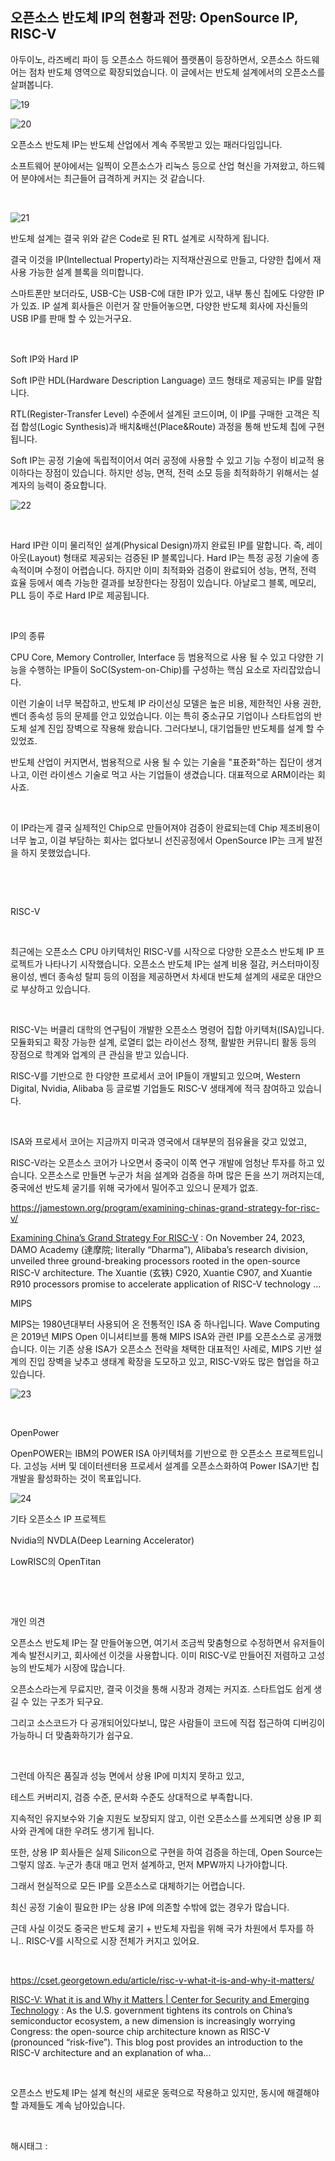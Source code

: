 ## 오픈소스 반도체 IP의 현황과 전망: OpenSource IP, RISC-V

아두이노, 라즈베리 파이 등 오픈소스 하드웨어 플랫폼이 등장하면서, 오픈소스 하드웨어는 점차 반도체 영역으로 확장되었습니다. 이 글에서는 반도체 설계에서의 오픈소스를 살펴봅니다.

![19](/asset/img/223402645345/19.png)

![20](/asset/img/223402645345/20.png)

오픈소스 반도체 IP는 반도체 산업에서 계속 주목받고 있는 패러다임입니다.

소프트웨어 분야에서는 일찍이 오픈소스가 리눅스 등으로 산업 혁신을 가져왔고, 하드웨어 분야에서는 최근들어 급격하게 커지는 것 같습니다.

​

![21](/asset/img/223402645345/21.png)

반도체 설계는 결국 위와 같은 Code로 된 RTL 설계로 시작하게 됩니다.

결국 이것을 IP(Intellectual Property)라는 지적재산권으로 만들고, 다양한 칩에서 재사용 가능한 설계 블록을 의미합니다.

스마트폰만 보더라도, USB-C는 USB-C에 대한 IP가 있고, 내부 통신 칩에도 다양한 IP가 있죠. IP 설계 회사들은 이런거 잘 만들어놓으면, 다양한 반도체 회사에 자신들의 USB IP를 판매 할 수 있는거구요.

​

Soft IP와 Hard IP

Soft IP란 HDL(Hardware Description Language) 코드 형태로 제공되는 IP를 말합니다.

RTL(Register-Transfer Level) 수준에서 설계된 코드이며, 이 IP를 구매한 고객은 직접 합성(Logic Synthesis)과 배치&배선(Place&Route) 과정을 통해 반도체 칩에 구현됩니다.

Soft IP는 공정 기술에 독립적이어서 여러 공정에 사용할 수 있고 기능 수정이 비교적 용이하다는 장점이 있습니다. 하지만 성능, 면적, 전력 소모 등을 최적화하기 위해서는 설계자의 능력이 중요합니다.

![22](/asset/img/223402645345/22.png)

​

Hard IP란 이미 물리적인 설계(Physical Design)까지 완료된 IP를 말합니다. 즉, 레이아웃(Layout) 형태로 제공되는 검증된 IP 블록입니다. Hard IP는 특정 공정 기술에 종속적이며 수정이 어렵습니다. 하지만 이미 최적화와 검증이 완료되어 성능, 면적, 전력 효율 등에서 예측 가능한 결과를 보장한다는 장점이 있습니다. 아날로그 블록, 메모리, PLL 등이 주로 Hard IP로 제공됩니다.

​

IP의 종류

CPU Core, Memory Controller, Interface 등 범용적으로 사용 될 수 있고 다양한 기능을 수행하는 IP들이 SoC(System-on-Chip)를 구성하는 핵심 요소로 자리잡았습니다.

이런 기술이 너무 복잡하고, 반도체 IP 라이선싱 모델은 높은 비용, 제한적인 사용 권한, 벤더 종속성 등의 문제를 안고 있었습니다. 이는 특히 중소규모 기업이나 스타트업의 반도체 설계 진입 장벽으로 작용해 왔습니다. 그러다보니, 대기업들만 반도체를 설계 할 수 있었죠.

반도체 산업이 커지면서, 범용적으로 사용 될 수 있는 기술을 "표준화"하는 집단이 생겨나고, 이런 라이센스 기술로 먹고 사는 기업들이 생겼습니다. 대표적으로 ARM이라는 회사죠.

​

이 IP라는게 결국 실제적인 Chip으로 만들어져야 검증이 완료되는데 Chip 제조비용이 너무 높고, 이걸 부담하는 회사는 없다보니 선진공정에서 OpenSource IP는 크게 발전을 하지 못했었습니다.

​

​

RISC-V

​

최근에는 오픈소스 CPU 아키텍처인 RISC-V를 시작으로 다양한 오픈소스 반도체 IP 프로젝트가 나타나기 시작했습니다. 오픈소스 반도체 IP는 설계 비용 절감, 커스터마이징 용이성, 벤더 종속성 탈피 등의 이점을 제공하면서 차세대 반도체 설계의 새로운 대안으로 부상하고 있습니다.

​

RISC-V는 버클리 대학의 연구팀이 개발한 오픈소스 명령어 집합 아키텍처(ISA)입니다. 모듈화되고 확장 가능한 설계, 로열티 없는 라이선스 정책, 활발한 커뮤니티 활동 등의 장점으로 학계와 업계의 큰 관심을 받고 있습니다.

RISC-V를 기반으로 한 다양한 프로세서 코어 IP들이 개발되고 있으며, Western Digital, Nvidia, Alibaba 등 글로벌 기업들도 RISC-V 생태계에 적극 참여하고 있습니다.

​

ISA와 프로세서 코어는 지금까지 미국과 영국에서 대부분의 점유율을 갖고 있었고,

RISC-V라는 오픈소스 코어가 나오면서 중국이 이쪽 연구 개발에 엄청난 투자를 하고 있습니다. 오픈소스로 만들면 누군가 처음 설계와 검증을 하며 많은 돈을 쓰기 꺼려지는데, 중국에선 반도체 굴기를 위해 국가에서 밀어주고 있으니 문제가 없죠.

https://jamestown.org/program/examining-chinas-grand-strategy-for-risc-v/

[Examining China’s Grand Strategy For RISC-V](https://jamestown.org/program/examining-chinas-grand-strategy-for-risc-v/) : On November 24, 2023, DAMO Academy (達摩院; literally “Dharma”), Alibaba’s research division, unveiled three ground-breaking processors rooted in the open-source RISC-V architecture. The Xuantie (玄铁) C920, Xuantie C907, and Xuantie R910 processors promise to accelerate application of RISC-V technology ...

MIPS

MIPS는 1980년대부터 사용되어 온 전통적인 ISA 중 하나입니다. Wave Computing은 2019년 MIPS Open 이니셔티브를 통해 MIPS ISA와 관련 IP를 오픈소스로 공개했습니다. 이는 기존 상용 ISA가 오픈소스 전략을 채택한 대표적인 사례로, MIPS 기반 설계의 진입 장벽을 낮추고 생태계 확장을 도모하고 있고, RISC-V와도 많은 협업을 하고 있습니다.

![23](/asset/img/223402645345/23.png)

​

OpenPower

OpenPOWER는 IBM의 POWER ISA 아키텍처를 기반으로 한 오픈소스 프로젝트입니다. 고성능 서버 및 데이터센터용 프로세서 설계를 오픈소스화하여 Power ISA기반 칩 개발을 활성화하는 것이 목표입니다.

![24](/asset/img/223402645345/24.png)

기타 오픈소스 IP 프로젝트

Nvidia의 NVDLA(Deep Learning Accelerator)

LowRISC의 OpenTitan

​

​

개인 의견

오픈소스 반도체 IP는 잘 만들어놓으면, 여기서 조금씩 맞춤형으로 수정하면서 유저들이 계속 발전시키고, 회사에선 이것을 사용합니다. 이미 RISC-V로 만들어진 저렴하고 고성능의 반도체가 시장에 많습니다.

오픈소스라는게 무료지만, 결국 이것을 통해 시장과 경제는 커지죠. 스타트업도 쉽게 생길 수 있는 구조가 되구요.

그리고 소스코드가 다 공개되어있다보니, 많은 사람들이 코드에 직접 접근하여 디버깅이 가능하니 더 맞춤화하기가 쉽구요.

​

그런데 아직은 품질과 성능 면에서 상용 IP에 미치지 못하고 있고,

테스트 커버리지, 검증 수준, 문서화 수준도 상대적으로 부족합니다.

지속적인 유지보수와 기술 지원도 보장되지 않고, 이런 오픈소스를 쓰게되면 상용 IP 회사와 관계에 대한 우려도 생기게 됩니다.

또한, 상용 IP 회사들은 실제 Silicon으로 구현을 하여 검증을 하는데, Open Source는 그렇지 않죠. 누군가 총대 매고 먼저 설계하고, 먼저 MPW까지 나가야합니다.

그래서 현실적으로 모든 IP를 오픈소스로 대체하기는 어렵습니다.

최신 공정 기술이 필요한 IP는 상용 IP에 의존할 수밖에 없는 경우가 많습니다.

근데 사실 이것도 중국은 반도체 굴기 + 반도체 자립을 위해 국가 차원에서 투자를 하니.. RISC-V를 시작으로 시장 전체가 커지고 있어요.

​

https://cset.georgetown.edu/article/risc-v-what-it-is-and-why-it-matters/

[RISC-V: What it is and Why it Matters | Center for Security and Emerging Technology](https://cset.georgetown.edu/article/risc-v-what-it-is-and-why-it-matters/) : As the U.S. government tightens its controls on China’s semiconductor ecosystem, a new dimension is increasingly worrying Congress: the open-source chip architecture known as RISC-V (pronounced “risk-five”). This blog post provides an introduction to the RISC-V architecture and an explanation of wha...

​

오픈소스 반도체 IP는 설계 혁신의 새로운 동력으로 작용하고 있지만, 동시에 해결해야 할 과제들도 계속 남아있습니다.

​

 해시태그 : 